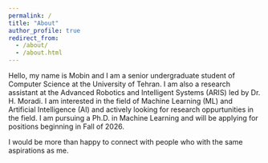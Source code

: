 ```yaml
---
permalink: /
title: "About"
author_profile: true
redirect_from: 
  - /about/
  - /about.html
---
```


Hello, my name is Mobin and I am a senior undergraduate student of Computer Science at the University of Tehran. I am also a research assistant at the Advanced Robotics and Intelligent Systems (ARIS) led by Dr. H. Moradi. I am interested in the field of Machine Learning (ML) and Artificial Intelligence (AI) and actively looking for research oppurtunities in the field. I am pursuing a Ph.D. in Machine Learning and will be applying for positions beginning in Fall of 2026.

I would be more than happy to connect with people who with the same aspirations as me.

